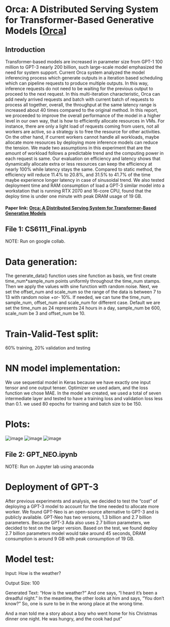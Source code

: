 
# Orca: A Distributed Serving System for Transformer-Based Generative Models [[Orca](https://www.usenix.org/conference/osdi22/presentation/yu)]


## Introduction

Transformer-based models are increased in parameter size from GPT-1 100 million to GPT-3 nearly 200 billion, such large-scale model emphasized the need for system support. Current Orca system analyzed the model inferencing process which generate outputs in a iteration based scheduling which can pipeline requests to produce multiple outputs. In this way, inference requests do not need to be waiting for the previous output to proceed to the next request. In this multi-iteration characteristic, Orca can add newly arrived requests and batch with current batch of requests to process all together, overall, the throughput at the same latency range is increased about 40 times compared to the original method.
In this report, we proceeded to improve the overall performance of the model in a higher level in our own way, that is how to efficiently allocate resources in VMs. For instance, there are only a light load of requests coming from users, not all workers are active, so a strategy is to free the resource for other activities. On the other hand, if current workers cannot handle all workloads, maybe allocate more resources by deploying more inference models can reduce the tension. We made two assumptions in this experiment that are the amount of workload follows a predictable trend and the computing power in each request is same. Our evaluation on efficiency and latency shows that dynamically allocate extra or less resources can keep the efficiency at nearly 100% while latency stays the same. Compared to static method, the efficiency will reduce 11.4% to 20.8%, and 31.5% to 41.7% of the time maybe experience longer latency in case of sinusoidal trend.
We also tested deployment time and RAM consumption of load a GPT-3 similar model into a workstation that is running RTX 2070 and 16-core CPU, found that the deploy time is under one minute with peak DRAM usage of 19 GB.



#### Paper link: [Orca: A Distributed Serving System for Transformer-Based Generative Models](https://www.usenix.org/system/files/osdi22-yu.pdf)

## File 1: CS6111_Final.ipynb

NOTE: Run on google collab.

# Data generation:
The generate_data() function uses sine function as basis, we first create time_num*sample_num points uniformly throughout the time_num stamps. Then we apply the values with sine function with random noise. Next, we set the offset_num and scale_num so the range of the data is between 7 to 13 with random noise +or- 10%. If needed, we can tune the time_num, sample_num, offset_num and scale_num for different case. Default we are set the time_num as 24 represents 24 hours in a day, sample_num be 600, scale_num be 3 and offset_num be 10.

# Train-Valid-Test split:

60% training, 20% validation and testing

# NN model implementation:
We use sequential model in Keras because we have exactly one input tensor and one output tenser. Optimizer we used adam, and the loss function we chose MAE. In the model we created, we used a total of seven intermediate layer and tested to have a training loss and validation loss less than 0.1. we used 80 epochs for training and batch size to be 150.

# Plots:
![image](https://user-images.githubusercontent.com/105509461/207440969-39814819-2e1d-4734-96db-8600eb70ef6b.png)
![image](https://user-images.githubusercontent.com/105509461/207440988-5d35a391-9fc7-460b-9a09-da941c97a999.png)
![image](https://user-images.githubusercontent.com/105509461/207440996-07602ae4-955f-42dd-8c64-f28d7f097de3.png)

## File 2: GPT_NEO.ipynb

NOTE: Run on Jupyter lab using anaconda

# Deployment of GPT-3
After previous experiments and analysis, we decided to test the “cost” of deploying a GPT-3 model to account for the time needed to allocate more worker. We found GPT-Neo is an open-source alternative to GPT-3 and is publicly available. GPT-Neo has two versions, 1.3 billion and 2.7 billion parameters. Because GPT-3 Ada also uses 2.7 billion parameters, we decided to test on the larger version. Based on the test, we found deploy 2.7 billion parameters model would take around 45 seconds, DRAM consumption is around 9 GB with peak consumption of 19 GB.

# Model test:

Input: How is the weather?

Output Size: 100

Generated Text: “How is the weather?” And one says, “I heard it’s been a dreadful
night.” In the meantime, the other looks at him and says, “You don’t
know?” So, one is sure to be in the wrong place at the wrong time.

And a man told me a story about a boy who went home for his Christmas
dinner one night. He was hungry, and the cook had put”



